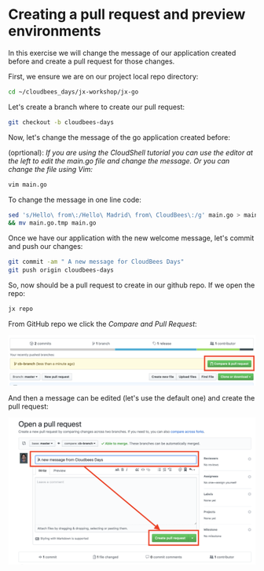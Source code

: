 # Creating a pull request and preview environments

In this exercise we will change the message of our application created before and create a pull request for those changes.

First, we ensure we are on our project local repo directory:
```bash
cd ~/cloudbees_days/jx-workshop/jx-go
```
Let's create a branch where to create our pull request:
```bash
git checkout -b cloudbees-days
```
Now, let's change the message of the go application created before:

(oprtional): *If you are using the CloudShell tutorial you can use the editor at the left to edit the main.go file and change the message. Or you can change the file using Vim:*

```bash
vim main.go
```
To change the message in one line code:
```bash
sed 's/Hello\ from\:/Hello\ Madrid\ from\ CloudBees\:/g' main.go > main.go.tmp \
&& mv main.go.tmp main.go
```

Once we have our application with the new welcome message, let's commit and push our changes:
```bash
git commit -am " A new message for CloudBees Days"
git push origin cloudbees-days
```
So, now should be a pull request to create in our github repo. If we open the repo:

```bash
jx repo
```
From GitHub repo we click the *Compare and Pull Request*:

![alt text](./images/pull-request.png "Compare and pull request")

And then a message can be edited (let's use the default one) and create the pull request:

![alt text](./images/create-pull-request.png "Compare and pull request")